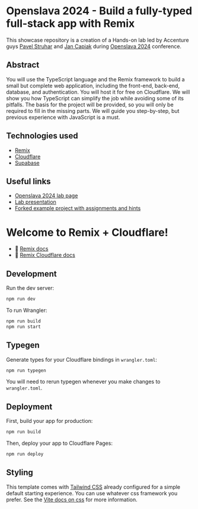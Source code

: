 # Openslava 2024 - Build a fully-typed full-stack app with Remix
This showcase repository is a creation of a Hands-on lab led by Accenture guys [Pavel Struhar](https://github.com/pavestru) and [Jan Capiak](https://github.com/jan-capiak) during [Openslava 2024](https://www.openslava.sk/2024/#/) conference.

## Abstract
You will use the TypeScript language and the Remix framework to build a small but complete web application, including the front-end, back-end, database, and authentication. You will host it for free on Cloudflare. We will show you how TypeScript can simplify the job while avoiding some of its pitfalls. The basis for the project will be provided, so you will only be required to fill in the missing parts. We will guide you step-by-step, but previous experience with JavaScript is a must.

## Technologies used
- [Remix](https://remix.run/)
- [Cloudflare](https://www.cloudflare.com/)
- [Supabase](https://supabase.com/)

## Useful links
- [Openslava 2024 lab page](https://www.openslava.sk/2024/#/program/75fd213b-d33e-4c2f-bf63-d91d40454ea8)
- [Lab presentation](https://pavestru.github.io/remix-workshop/)
- [Forked example project with assignments and hints](https://github.com/Kuchto47/openslava24-remix-workshop-app-example)

# Welcome to Remix + Cloudflare!

- 📖 [Remix docs](https://remix.run/docs)
- 📖 [Remix Cloudflare docs](https://remix.run/guides/vite#cloudflare)

## Development

Run the dev server:

```sh
npm run dev
```

To run Wrangler:

```sh
npm run build
npm run start
```

## Typegen

Generate types for your Cloudflare bindings in `wrangler.toml`:

```sh
npm run typegen
```

You will need to rerun typegen whenever you make changes to `wrangler.toml`.

## Deployment

First, build your app for production:

```sh
npm run build
```

Then, deploy your app to Cloudflare Pages:

```sh
npm run deploy
```

## Styling

This template comes with [Tailwind CSS](https://tailwindcss.com/) already configured for a simple default starting experience. You can use whatever css framework you prefer. See the [Vite docs on css](https://vitejs.dev/guide/features.html#css) for more information.
